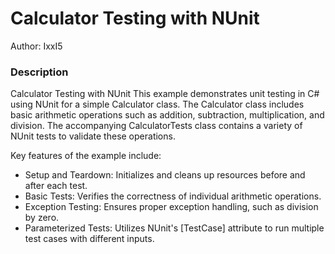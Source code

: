# Calculator Testing with NUnit

Author: IxxI5

### Description

Calculator Testing with NUnit
This example demonstrates unit testing in C# using NUnit for a simple Calculator class. The Calculator class includes basic arithmetic operations such as addition, subtraction, multiplication, and division. The accompanying CalculatorTests class contains a variety of NUnit tests to validate these operations.

Key features of the example include:

- Setup and Teardown: Initializes and cleans up resources before and after each test.
- Basic Tests: Verifies the correctness of individual arithmetic operations.
- Exception Testing: Ensures proper exception handling, such as division by zero.
- Parameterized Tests: Utilizes NUnit's [TestCase] attribute to run multiple test cases with different inputs.